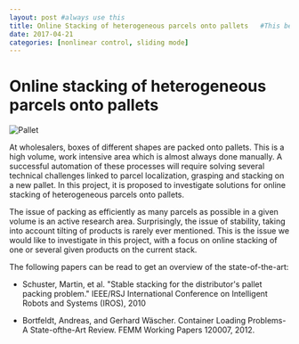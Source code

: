 ```yaml
---
layout: post #always use this
title: Online Stacking of heterogeneous parcels onto pallets   #This becomes the title of the page
date: 2017-04-21
categories: [nonlinear control, sliding mode]
---
```

# Online stacking of heterogeneous parcels onto pallets #

![Pallet]({{site.baseurl}}/assets/Pallet1.jpg)

At wholesalers, boxes of different shapes are packed onto pallets. This is a high volume, work intensive area which is almost always done manually. A successful automation of these processes will require solving several technical challenges linked to parcel localization, grasping and stacking on a new pallet. In this project, it is proposed to investigate solutions for online stacking of heterogeneous parcels onto pallets. 

The issue of packing as efficiently as many parcels as possible in a given volume is an active research area. Surprisingly, the issue of stability, taking into account tilting of products is rarely ever mentioned. This is the issue we would like to investigate in this project, with a focus on online stacking of one or several given products on the current stack.

The following papers can be read to get an overview of the state-of-the-art:

* Schuster, Martin, et al. "Stable stacking for the distributor's pallet packing problem." IEEE/RSJ International Conference on Intelligent Robots and Systems (IROS), 2010 

* Bortfeldt, Andreas, and Gerhard Wäscher. Container Loading Problems-A State-ofthe-Art Review. FEMM Working Papers 120007, 2012.
